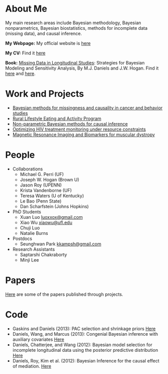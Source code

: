 # About Me
My main research areas include Bayesian methodology, Bayesian nonparametrics,
Bayesian biostatistics, methods for incomplete data (missing data), and causal inference.



**My Webpage:** My official website is [here](http://www.stat.ufl.edu/~daniels)

**My CV:** Find it [here](http://www.stat.ufl.edu/~daniels/cv.pdf)

**Book:** [Missing Data in Longitudinal Studies](http://www.stat.ufl.edu/~daniels/book.html): Strategies for Bayesian Modeling and Sensitivity Analysis, By M.J. Daniels and J.W. Hogan. Find it [here](https://www.crcpress.com/Missing-Data-in-Longitudinal-Studies-Strategies-for-Bayesian-Modeling-and/Daniels-Hogan/p/book/9781584886099) and [here](https://www.amazon.com/Missing-Data-Longitudinal-Studies-Sensitivity/dp/1584886099/ref=sr_1_1?ie=UTF8&s=books&qid=1199369004&sr=8-1).

# Work and Projects
- [Bayesian methods for missingness and causality in cancer and behavior studies](https://projectreporter.nih.gov/project_info_description.cfm?aid=9041551&icde=30970107&ddparam=&ddvalue=&ddsub=&cr=1&csb=default&cs=ASC)
- [Rural Lifestyle Eating and Activity Program](https://projectreporter.nih.gov/project_info_description.cfm?aid=8838238&icde=0)
- [Non-parametric Bayesian methods for causal inference](https://projectreporter.nih.gov/project_info_description.cfm?aid=8751341&icde=24824471)
- [Optimizing HIV treatment monitoring under resource constraints](https://projectreporter.nih.gov/project_info_description.cfm?aid=8960923&icde=30973443&ddparam=&ddvalue=&ddsub=&cr=4&csb=default&cs=ASC)
- [Magnetic Resonance Imaging and Biomarkers for muscular dystropy](https://projectreporter.nih.gov/project_info_description.cfm?aid=9134683&icde=31166378&ddparam=&ddvalue=&ddsub=&cr=1&csb=default&cs=ASC)



# People
- Collaborations
  - Michael G. Perri (UF)
  - Joseph W. Hogan (Brown U)
  - Jason Roy (UPENN)
  - Krista Vandenborne (UF)
  - Teresa Waters (U of Kentucky)
  - Le Bao (Penn State)
  - Dan Scharfstein (Johns Hopkins)
- PhD Students
  - Xuan Luo <luoxxox@gmail.com>
  - Xiao Wu <xiaowu@ufl.edu>
  - Chuji Luo
  - Natalie Burns
- Postdocs
  - Seunghwan Park <kkampsh@gmail.com>
- Research Assistants
  - Saptarshi Chakraborty
  - Minji Lee



# Papers
  [Here](https://github.com/mjdaniels/Papers) are some of the papers published through projects.

# Code
- Gaskins and Daniels (2013): PAC selection and shrinkage priors [Here](http://www.stat.ufl.edu/~daniels/code/PACS_supplement)
- Daniels, Wang, and Marcus (2013): Congenial Bayesian inference with auxiliary covariates [Here](http://www.stat.ufl.edu/~daniels/code/DWM_code)
- Daniels, Chatterjee, and Wang (2012): Bayesian model selection for incomplete longitudinal data using the posterior predictive distribution [Here](http://www.stat.ufl.edu/~daniels/code/DCW2012)
- Daniels, Roy, Kim et al. (2012): Bayesian Inference for the causal effect of mediation. [Here](http://www.stat.ufl.edu/~daniels/code/DRK2012)


